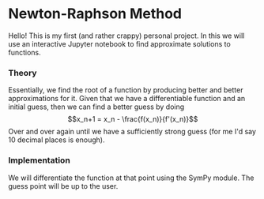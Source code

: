 # Newton-Raphson Method

Hello! This is my first (and rather crappy) personal project. In this we will use an interactive Jupyter notebook to find approximate solutions to functions.

### Theory

Essentially, we find the root of a function by producing better and better approximations for it. Given that we have a differentiable function and an initial guess, then we can find a better guess by doing $$x_n+1 = x_n - \frac{f(x_n)}{f'(x_n)}$$
Over and over again until we have a sufficiently strong guess (for me I'd say 10 decimal places is enough).

### Implementation

We will differentiate the function at that point using the SymPy module. The guess point will be up to the user.
